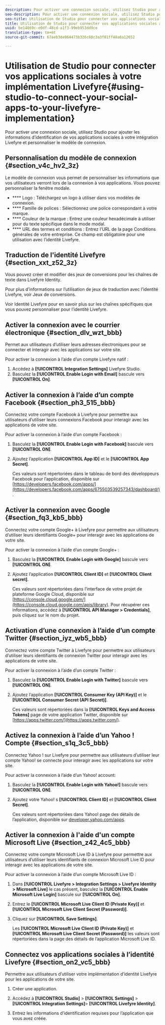 ```yaml
---
description: Pour activer une connexion sociale, utilisez Studio pour ajouter les informations d’identification de vos applications sociales à votre intégration Livefyre et personnaliser le modèle de connexion.
seo-description: Pour activer une connexion sociale, utilisez Studio pour ajouter les informations d’identification de vos applications sociales à votre intégration Livefyre et personnaliser le modèle de connexion.
seo-title: Utilisation de Studio pour connecter vos applications sociales à votre implémentation Livefyre
title: Utilisation de Studio pour connecter vos applications sociales à votre implémentation Livefyre
uuid: be14869c-e0df-48cd-a1f3-99eb953dd9ce
translation-type: tm+mt
source-git-commit: 67aeb3de964473b326c88c3a3f81ff48a6a12652

---
```



# Utilisation de Studio pour connecter vos applications sociales à votre implémentation Livefyre{#using-studio-to-connect-your-social-apps-to-your-livefyre-implementation}

Pour activer une connexion sociale, utilisez Studio pour ajouter les informations d’identification de vos applications sociales à votre intégration Livefyre et personnaliser le modèle de connexion.

## Personnalisation du modèle de connexion {#section_v4c_hv2_3z}

Le modèle de connexion vous permet de personnaliser les informations que vos utilisateurs verront lors de la connexion à vos applications. Vous pouvez personnaliser la fenêtre modale.

* **** Logo : Téléchargez un logo à utiliser dans vos modèles de connexion.
* **** Famille de polices : Sélectionnez une police correspondant à votre marque.
* **** Couleur de la marque : Entrez une couleur hexadécimale à utiliser pour du texte spécifique dans le mode modal.
* **** URL des termes et conditions : Entrez l’URL de la page Conditions générales de votre entreprise. Ce champ est obligatoire pour une utilisation avec l’identité Livefyre.

## Traduction de l'identité Livefyre {#section_xxt_z52_3z}

Vous pouvez créer et modifier des jeux de conversions pour les chaînes de texte dans Livefyre Identity.

Pour plus d’informations sur l’utilisation de jeux de traduction avec l’identité Livefyre, voir Jeux de conversions.

Voir Identité Livefyre pour en savoir plus sur les chaînes spécifiques que vous pouvez personnaliser pour l’identité Livefyre.

## Activer la connexion avec le courrier électronique {#section_dlv_wzt_bbb}

Permet aux utilisateurs d’utiliser leurs adresses électroniques pour se connecter et interagir avec les applications sur votre site.

Pour activer la connexion à l’aide d’un compte Livefyre natif :

1. Accédez à **[!UICONTROL Integration Settings]** Livefyre Studio.
1. Basculez la **[!UICONTROL Enable Login with Email]** bascule vers **[!UICONTROL On]**.

## Activer la connexion à l’aide d’un compte Facebook {#section_ph3_515_bbb}

Connectez votre compte Facebook à Livefyre pour permettre aux utilisateurs d’utiliser leurs connexions Facebook pour interagir avec les applications de votre site.

Pour activer la connexion à l’aide d’un compte Facebook :

1. Basculez la **[!UICONTROL Enable Login with Facebook]** bascule vers **[!UICONTROL ON]**.

1. Ajoutez l’application **[!UICONTROL App ID]** et le **[!UICONTROL App Secret]**.

   Ces valeurs sont répertoriées dans le tableau de bord des développeurs Facebook pour l’application, disponible sur [https://developers.facebook.com/apps/](https://developers.facebook.com/apps/675503539257343/dashboard/).

## Activer la connexion avec Google {#section_fq3_kb5_bbb}

Connectez votre compte Google+ à Livefyre pour permettre aux utilisateurs d’utiliser leurs identifiants Google+ pour interagir avec les applications de votre site.

Pour activer la connexion à l’aide d’un compte Google+ :

1. Basculez la **[!UICONTROL Enable Login with Google]** bascule vers **[!UICONTROL ON]**.

1. Ajoutez l’application **[!UICONTROL Client ID]** et **[!UICONTROL Client secret]**.

   Ces valeurs sont répertoriées dans l’interface de votre projet de plateforme Google Cloud, disponible sur [https://console.cloud.google.com/](https://console.cloud.google.com/apis/library). Pour récupérer ces informations, accédez à **[!UICONTROL API Manager > Credentials]**, puis cliquez sur le nom du projet.

## Activation d’une connexion à l’aide d’un compte Twitter {#section_iyz_wb5_bbb}

Connectez votre compte Twitter à Livefyre pour permettre aux utilisateurs d’utiliser leurs identifiants de connexion Twitter pour interagir avec les applications de votre site.

Pour activer la connexion à l’aide d’un compte Twitter :

1. Basculez la **[!UICONTROL Enable Login with Twitter]** bascule vers **[!UICONTROL ON]**.

1. Ajoutez l’application **[!UICONTROL Consumer Key (API Key)]** et le **[!UICONTROL Consumer Secret (API Secret)]**.

   Ces valeurs sont répertoriées dans la **[!UICONTROL Keys and Access Tokens]** page de votre application Twitter, disponible sur [https://apps.twitter.com/](https://apps.twitter.com/).

## Activez la connexion à l’aide d’un Yahoo ! Compte {#section_s1q_3c5_bbb}

Connectez Yahoo ! sur Livefyre pour permettre aux utilisateurs d’utiliser leur compte Yahoo! se connecte pour interagir avec les applications sur votre site.

Pour activer la connexion à l’aide d’un Yahoo! account:

1. Basculez la **[!UICONTROL Enable Login with Yahoo!]** bascule vers **[!UICONTROL ON]**.

1. Ajoutez votre Yahoo! s **[!UICONTROL Client ID]** et **[!UICONTROL Client Secret]**.

   Ces valeurs sont répertoriées dans Yahoo! page des détails de l’application, disponible sur [developer.yahoo.com/apps](https://developer.yahoo.com/apps).

## Activer la connexion à l'aide d'un compte Microsoft Live {#section_z42_4c5_bbb}

Connectez votre compte Microsoft Live ID à Livefyre pour permettre aux utilisateurs d’utiliser leurs identifiants de connexion Microsoft Live ID pour interagir avec les applications de votre site.

Pour activer la connexion à l’aide d’un compte Microsoft Live ID :

1. Dans **[!UICONTROL Livefyre > Integration Settings > Livefyre Identity > Microsoft Live]** le cas présent, basculez la **[!UICONTROL Enable Microsoft Live Login]** bascule sur **[!UICONTROL On]**.

1. Entrez le **[!UICONTROL Microsoft Live Client ID (Private Key)]** et **[!UICONTROL Microsoft Live Client Secret (Password)]**.

1. Cliquez sur **[!UICONTROL Save Settings]**.

   Les **[!UICONTROL Microsoft Live Client ID (Private Key)]** et **[!UICONTROL Microsoft Live Client Secret (Password)]** les valeurs sont répertoriées dans la page des détails de l’application Microsoft Live ID.

## Connectez vos applications sociales à l’identité Livefyre {#section_on2_vc5_bbb}

Permettre aux utilisateurs d’utiliser votre implémentation d’identité Livefyre pour les applications de votre site.

1. Créer une application.
1. Accédez à **[!UICONTROL Studio]** &gt; **[!UICONTROL Settings]** &gt; **[!UICONTROL Integration Settings]**&gt; **[!UICONTROL Livefyre Identity]**.

1. Entrez les informations d’identification requises pour l’application que vous avez créée.